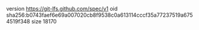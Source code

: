 version https://git-lfs.github.com/spec/v1
oid sha256:b0743faef6e69a007020cb8f9538c0a613114cccf35a77237519a6754519f348
size 18170
